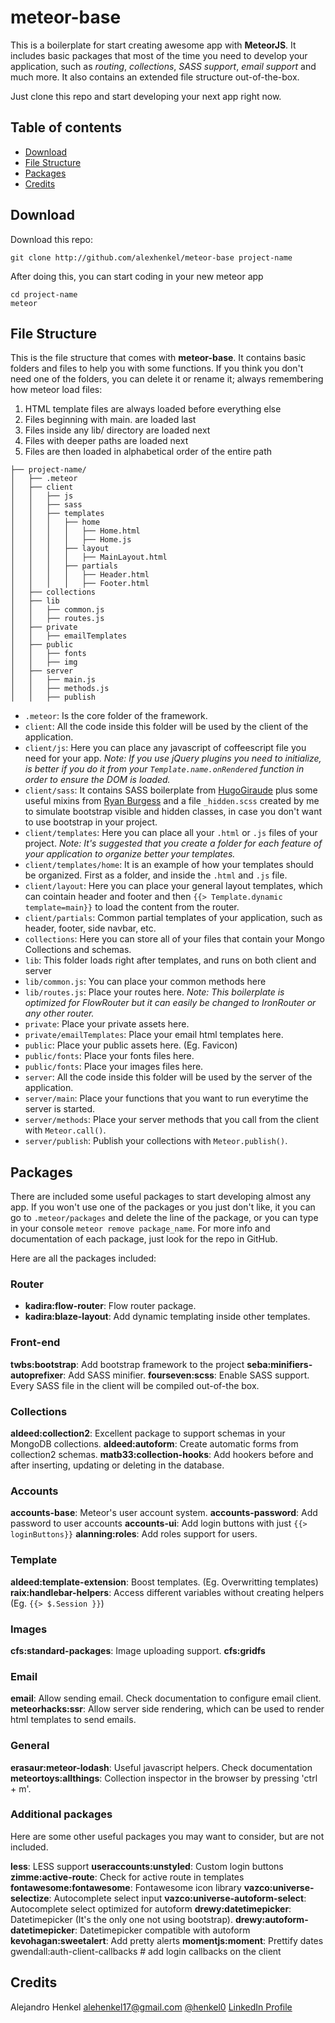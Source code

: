 # meteor-base
This is a boilerplate for start creating awesome app with **MeteorJS**. It includes basic packages that most of the time you need to develop your application, such as _routing_, _collections_, _SASS support_, _email support_ and much more. It also contains an extended file structure out-of-the-box.

Just clone this repo and start developing your next app right now.

## Table of contents
- [Download](#download)
- [File Structure](#file-structure)
- [Packages](#packages)
- [Credits](#credits)

## Download

Download this repo:

```
git clone http://github.com/alexhenkel/meteor-base project-name
```

After doing this, you can start coding in your new meteor app

```
cd project-name
meteor
```

## File Structure

This is the file structure that comes with **meteor-base**. It contains basic folders and files to help you with some functions. If you think you don't need one of the folders, you can delete it or rename it; always remembering how meteor load files:

1. HTML template files are always loaded before everything else
2. Files beginning with main. are loaded last
3. Files inside any lib/ directory are loaded next
4. Files with deeper paths are loaded next
5. Files are then loaded in alphabetical order of the entire path

```
├── project-name/
│   ├── .meteor
│   ├── client
│   │   ├── js
│   │   ├── sass
│   │   ├── templates
│   │   │   ├── home
│   │   │   │   ├── Home.html
│   │   │   │   ├── Home.js
│   │   │   ├── layout
│   │   │   │   ├── MainLayout.html
│   │   │   ├── partials
│   │   │   │   ├── Header.html
│   │   │   │   ├── Footer.html
│   ├── collections
│   ├── lib
│   │   ├── common.js
│   │   ├── routes.js
│   ├── private
│   │   ├── emailTemplates
│   ├── public
│   │   ├── fonts
│   │   ├── img
│   ├── server
│   │   ├── main.js
│   │   ├── methods.js
│   │   ├── publish
```

+ `.meteor`: Is the core folder of the framework.  
+ `client`: All the code inside this folder will be used by the client of the application.  
+ `client/js`: Here you can place any javascript of coffeescript file you need for your app. *Note: If you use jQuery plugins you need to initialize, is better if you do it from your `Template.name.onRendered` function in order to ensure the DOM is loaded.*
+ `client/sass`: It contains SASS boilerplate from [HugoGiraude](https://github.com/HugoGiraudel/sass-boilerplate) plus some useful mixins from [Ryan Burgess](https://github.com/ryanburgess/SASS-Useful-Mixins) and a file `_hidden.scss` created by me to simulate bootstrap visible and hidden classes, in case you don't want to use bootstrap in your project.
+ `client/templates`: Here you can place all your `.html` or `.js` files of your project. *Note: It's suggested that you create a folder for each feature of your application to organize better your templates.*
+ `client/templates/home`: It is an example of how your templates should be organized. First as a folder, and inside the `.html` and `.js` file.
+ `client/layout`: Here you can place your general layout templates, which can cointain header and footer and then `{{> Template.dynamic template=main}}` to load the content from the router.
+ `client/partials`: Common partial templates of your application, such as header, footer, side navbar, etc.
+ `collections`: Here you can store all of your files that contain your Mongo Collections and schemas.
+ `lib`: This folder loads right after templates, and runs on both client and server
+ `lib/common.js`: You can place your common methods here
+ `lib/routes.js`: Place your routes here. *Note: This boilerplate is optimized for FlowRouter but it can easily be changed to IronRouter or any other router.*
+ `private`: Place your private assets here.
+ `private/emailTemplates`: Place your email html templates here.
+ `public`: Place your public assets here. (Eg. Favicon)
+ `public/fonts`: Place your fonts files here.
+ `public/fonts`: Place your images files here.
+ `server`: All the code inside this folder will be used by the server of the application. 
+ `server/main`: Place your functions that you want to run everytime the server is started.
+ `server/methods`: Place your server methods that you call from the client with `Meteor.call()`.
+ `server/publish`: Publish your collections with `Meteor.publish()`.

## Packages

There are included some useful packages to start developing almost any app. If you won't use one of the packages or you just don't like, it you can go to `.meteor/packages` and delete the line of the package, or you can type in your console `meteor remove package_name`. For more info and documentation of each package, just look for the repo in GitHub.

Here are all the packages included:

### Router

+ **kadira:flow-router**: Flow router package.
+ **kadira:blaze-layout**: Add dynamic templating inside other templates.

### Front-end

**twbs:bootstrap**: Add bootstrap framework to the project
**seba:minifiers-autoprefixer**: Add SASS minifier.
**fourseven:scss**: Enable SASS support. Every SASS file in the client will be compiled out-of-the box.

### Collections

**aldeed:collection2**: Excellent package to support schemas in your MongoDB collections.
**aldeed:autoform**: Create automatic forms from collection2 schemas.
**matb33:collection-hooks**: Add hookers before and after inserting, updating or deleting in the database.

### Accounts

**accounts-base**: Meteor's user account system. 
**accounts-password**: Add password to user accounts
**accounts-ui**: Add login buttons with just `{{> loginButtons}}`
**alanning:roles**: Add roles support for users.

### Template

**aldeed:template-extension**: Boost templates. (Eg. Overwritting templates)
**raix:handlebar-helpers**: Access different variables without creating helpers (Eg. `{{> $.Session }}`)

### Images

**cfs:standard-packages**: Image uploading support.
**cfs:gridfs** 	

### Email

**email**: Allow sending email. Check documentation to configure email client.
**meteorhacks:ssr**: Allow server side rendering, which can be used to render html templates to send emails.

### General

**erasaur:meteor-lodash**: Useful javascript helpers. Check documentation
**meteortoys:allthings**: Collection inspector in the browser by pressing 'ctrl + m'.

### Additional packages

Here are some other useful packages you may want to consider, but are not included.

**less**: LESS support
**useraccounts:unstyled**: Custom login buttons
**zimme:active-route**: Check for active route in templates
**fontawesome:fontawesome**: Fontawesome icon library
**vazco:universe-selectize**: Autocomplete select input
**vazco:universe-autoform-select**: Autocomplete select optimized for autoform
**drewy:datetimepicker**: Datetimepicker (It's the only one not using bootstrap).
**drewy:autoform-datetimepicker**: Datetimepicker compatible with autoform
**kevohagan:sweetalert**: Add pretty alerts
**momentjs:moment**: Prettify dates
gwendall:auth-client-callbacks	# add login callbacks on the client


## Credits

Alejandro Henkel [alehenkel17@gmail.com](mailto:alehenkel17@gmail.com)
[@henkel0](https://twitter.com/henkel0)
[LinkedIn Profile](https://mx.linkedin.com/in/alejandrohenkel/en)
